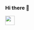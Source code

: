 ### Hi there 👋
<img src="https://github.com/anjaekk/algorithm/assets/74139727/72565969-7f22-40e8-bbcc-40c05deb6749" width="30" height="30"/>


<!--
**anjaekk/anjaekk** is a ✨ _special_ ✨ repository because its `README.md` (this file) appears on your GitHub profile.

Here are some ideas to get you started:

- 🔭 I’m currently working on ...
- 🌱 I’m currently learning ...
- 👯 I’m looking to collaborate on ...
- 🤔 I’m looking for help with ...
- 💬 Ask me about ...
- 📫 How to reach me: ...
- 😄 Pronouns: ...
- ⚡ Fun fact: ...
-->
